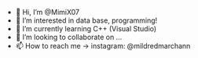 - 👋 Hi, I’m @MimiX07
- 👀 I’m interested in data base, programming!
- 🌱 I’m currently learning C++ (Visual Studio)
- 💞️ I’m looking to collaborate on ...
- 📫 How to reach me -> instagram: @mildredmarchann
<!---
MimiX07/MimiX07 is a ✨ special ✨ repository because its `README.md` (this file) appears on your GitHub profile.
You can click the Preview link to take a look at your changes.
--->
